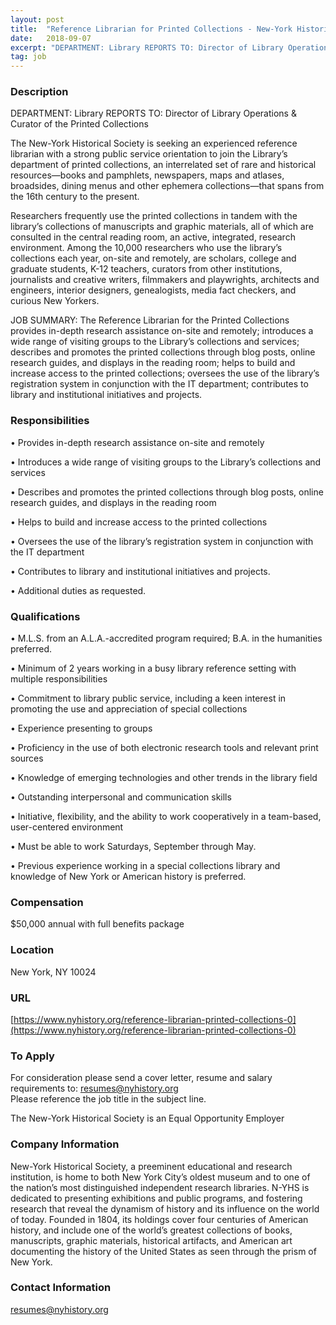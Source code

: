 ```yaml
---
layout: post
title:  "Reference Librarian for Printed Collections - New-York Historical Society"
date:   2018-09-07
excerpt: "DEPARTMENT: Library REPORTS TO: Director of Library Operations & Curator of the Printed Collections The New-York Historical Society is seeking an experienced reference librarian with a strong public service orientation to join the Library’s department of printed collections, an interrelated set of rare and historical resources—books and pamphlets, newspapers, maps..."
tag: job
---
```


### Description   

DEPARTMENT: Library 
REPORTS TO: Director of Library Operations & Curator of the Printed Collections

The New-York Historical Society is seeking an experienced reference librarian with a strong public service orientation to join the Library’s department of printed collections, an interrelated set of rare and historical resources—books and pamphlets, newspapers, maps and atlases, broadsides, dining menus and other ephemera collections—that spans from the 16th century to the present. 

Researchers frequently use the printed collections in tandem with the library’s collections of manuscripts and graphic materials, all of which are consulted in the central reading room, an active, integrated, research environment. Among the 10,000 researchers who use the library’s collections each year, on-site and remotely, are scholars, college and graduate students, K-12 teachers, curators from other institutions,  journalists and creative writers, filmmakers and playwrights, architects and engineers, interior designers, genealogists, media fact checkers, and curious New Yorkers.

JOB SUMMARY:
The Reference Librarian for the Printed Collections provides in-depth research assistance on-site and remotely;  introduces a wide range of visiting groups to the Library’s collections and services; describes and promotes the printed collections through blog posts, online research guides, and displays in the reading room; helps to build and increase access to the printed collections;  oversees the use of the library’s registration system in conjunction with the IT department; contributes to library and institutional initiatives and projects.



### Responsibilities   


•   Provides in-depth research assistance on-site and remotely

•   Introduces a wide range of visiting groups to the Library’s collections and services

•   Describes and promotes the printed collections through blog posts, online research guides, and displays in the reading room

•   Helps to build and increase access to the printed collections

•   Oversees the use of the library’s registration system in conjunction with the IT department 

•   Contributes to library and institutional initiatives and projects.

•   Additional duties as requested.



### Qualifications   


•   M.L.S. from an A.L.A.-accredited program required;  B.A. in the humanities preferred. 

•   Minimum of 2 years working in a busy library reference setting with multiple responsibilities

•   Commitment to library public service, including a keen interest in promoting the use and appreciation of special collections

•   Experience presenting to groups

•   Proficiency in the use of both electronic research tools and relevant print sources

•   Knowledge of emerging technologies and other trends in the library field

•   Outstanding interpersonal and communication skills

•   Initiative, flexibility, and the ability to work cooperatively in a team-based, user-centered environment

•   Must be able to work Saturdays, September through May.

•   Previous experience working in a special collections library and knowledge of New York or American history is preferred. 



### Compensation   

$50,000 annual with full benefits package


### Location   

New York, NY 10024


### URL   

[https://www.nyhistory.org/reference-librarian-printed-collections-0](https://www.nyhistory.org/reference-librarian-printed-collections-0)

### To Apply   

For consideration please send a cover letter, resume and salary requirements to: resumes@nyhistory.org    
Please reference the job title in the subject line.  

The New-York Historical Society is an Equal Opportunity Employer



### Company Information   

New-York Historical Society, a preeminent educational and research institution, is home to both New York City’s oldest museum and to one of the nation’s most distinguished independent research libraries. N-YHS is dedicated to presenting exhibitions and public programs, and fostering research that reveal the dynamism of history and its influence on the world of today. Founded in 1804, its holdings cover four centuries of American history, and include one of the world’s greatest collections of books, manuscripts, graphic materials, historical artifacts, and American art documenting the history of the United States as seen through the prism of New York.


### Contact Information   

resumes@nyhistory.org

